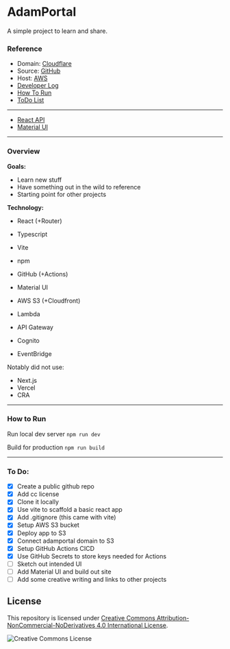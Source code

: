 # AdamPortal
A simple project to learn and share.


### **Reference**
- Domain: [Cloudflare](https://dash.cloudflare.com)
- Source: [GitHub](https://github.com/AdamFrieden/AdamPortal)
- Host: [AWS](https://console.aws.amazon.com)
- [Developer Log](DevLog.md)
- [How To Run](#how-to-run)
- [ToDo List](#to-do)
---
- [React API](https://react.dev/reference/react)
- [Material UI](https://mui.com/material-ui)
---

### **Overview**

**Goals:**
* Learn new stuff
* Have something out in the wild to reference
* Starting point for other projects

**Technology:**
- React (+Router)
- Typescript
- Vite
- npm
- GitHub (+Actions)
- Material UI
- AWS S3 (+Cloudfront)

- Lambda
- API Gateway
- Cognito
- EventBridge

Notably did not use:
- Next.js
- Vercel
- CRA

---

### **How to Run**

Run local dev server
`npm run dev`

Build for production
`npm run build`

---

### To Do:
- [x] Create a public github repo
- [x] Add cc license
- [x] Clone it locally
- [x] Use vite to scaffold a basic react app
- [x] Add .gitignore (this came with vite)
- [x] Setup AWS S3 bucket
- [x] Deploy app to S3
- [x] Connect adamportal domain to S3
- [x] Setup GitHub Actions CICD
- [x] Use GitHub Secrets to store keys needed for Actions
- [ ] Sketch out intended UI
- [ ] Add Material UI and build out site
- [ ] Add some creative writing and links to other projects

## License
This repository is licensed under
[Creative Commons Attribution-NonCommercial-NoDerivatives 4.0 International License](https://creativecommons.org/licenses/by-nc-nd/4.0/).

![Creative Commons License](https://licensebuttons.net/l/by-nc-nd/4.0/88x31.png)
